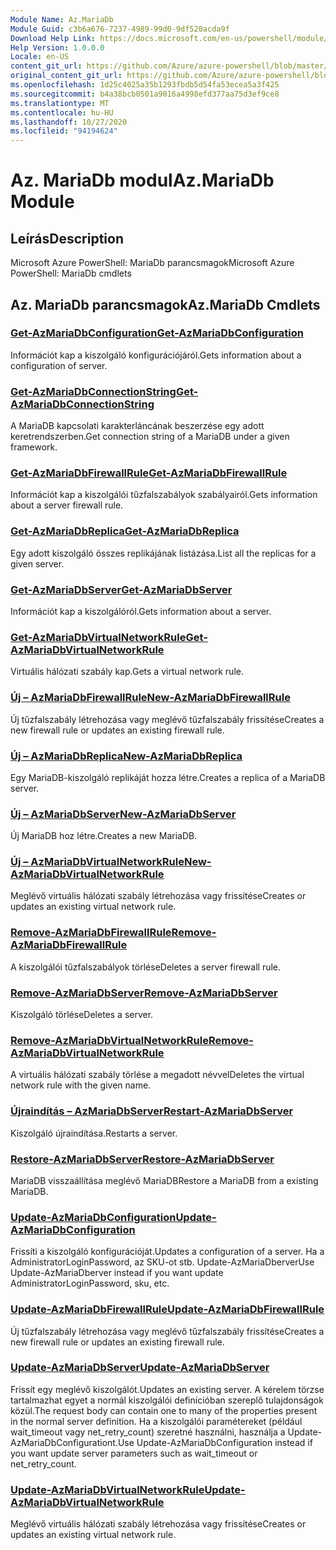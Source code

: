 ```yaml
---
Module Name: Az.MariaDb
Module Guid: c3b6a676-7237-4989-99d0-9df520acda9f
Download Help Link: https://docs.microsoft.com/en-us/powershell/module/az.mariadb
Help Version: 1.0.0.0
Locale: en-US
content_git_url: https://github.com/Azure/azure-powershell/blob/master/src/MariaDb/help/Az.MariaDb.md
original_content_git_url: https://github.com/Azure/azure-powershell/blob/master/src/MariaDb/help/Az.MariaDb.md
ms.openlocfilehash: 1d25c4025a35b1293fbdb5d54fa53ecea5a3f425
ms.sourcegitcommit: b4a38bcb0501a9016a4998efd377aa75d3ef9ce8
ms.translationtype: MT
ms.contentlocale: hu-HU
ms.lasthandoff: 10/27/2020
ms.locfileid: "94194624"
---
```

# <span data-ttu-id="a0694-101">Az. MariaDb modul</span><span class="sxs-lookup"><span data-stu-id="a0694-101">Az.MariaDb Module</span></span>
## <span data-ttu-id="a0694-102">Leírás</span><span class="sxs-lookup"><span data-stu-id="a0694-102">Description</span></span>
<span data-ttu-id="a0694-103">Microsoft Azure PowerShell: MariaDb parancsmagok</span><span class="sxs-lookup"><span data-stu-id="a0694-103">Microsoft Azure PowerShell: MariaDb cmdlets</span></span>

## <span data-ttu-id="a0694-104">Az. MariaDb parancsmagok</span><span class="sxs-lookup"><span data-stu-id="a0694-104">Az.MariaDb Cmdlets</span></span>
### [<span data-ttu-id="a0694-105">Get-AzMariaDbConfiguration</span><span class="sxs-lookup"><span data-stu-id="a0694-105">Get-AzMariaDbConfiguration</span></span>](Get-AzMariaDbConfiguration.md)
<span data-ttu-id="a0694-106">Információt kap a kiszolgáló konfigurációjáról.</span><span class="sxs-lookup"><span data-stu-id="a0694-106">Gets information about a configuration of server.</span></span>

### [<span data-ttu-id="a0694-107">Get-AzMariaDbConnectionString</span><span class="sxs-lookup"><span data-stu-id="a0694-107">Get-AzMariaDbConnectionString</span></span>](Get-AzMariaDbConnectionString.md)
<span data-ttu-id="a0694-108">A MariaDB kapcsolati karakterláncának beszerzése egy adott keretrendszerben.</span><span class="sxs-lookup"><span data-stu-id="a0694-108">Get connection string of a MariaDB under a given framework.</span></span>

### [<span data-ttu-id="a0694-109">Get-AzMariaDbFirewallRule</span><span class="sxs-lookup"><span data-stu-id="a0694-109">Get-AzMariaDbFirewallRule</span></span>](Get-AzMariaDbFirewallRule.md)
<span data-ttu-id="a0694-110">Információt kap a kiszolgálói tűzfalszabályok szabályairól.</span><span class="sxs-lookup"><span data-stu-id="a0694-110">Gets information about a server firewall rule.</span></span>

### [<span data-ttu-id="a0694-111">Get-AzMariaDbReplica</span><span class="sxs-lookup"><span data-stu-id="a0694-111">Get-AzMariaDbReplica</span></span>](Get-AzMariaDbReplica.md)
<span data-ttu-id="a0694-112">Egy adott kiszolgáló összes replikájának listázása.</span><span class="sxs-lookup"><span data-stu-id="a0694-112">List all the replicas for a given server.</span></span>

### [<span data-ttu-id="a0694-113">Get-AzMariaDbServer</span><span class="sxs-lookup"><span data-stu-id="a0694-113">Get-AzMariaDbServer</span></span>](Get-AzMariaDbServer.md)
<span data-ttu-id="a0694-114">Információt kap a kiszolgálóról.</span><span class="sxs-lookup"><span data-stu-id="a0694-114">Gets information about a server.</span></span>

### [<span data-ttu-id="a0694-115">Get-AzMariaDbVirtualNetworkRule</span><span class="sxs-lookup"><span data-stu-id="a0694-115">Get-AzMariaDbVirtualNetworkRule</span></span>](Get-AzMariaDbVirtualNetworkRule.md)
<span data-ttu-id="a0694-116">Virtuális hálózati szabály kap.</span><span class="sxs-lookup"><span data-stu-id="a0694-116">Gets a virtual network rule.</span></span>

### [<span data-ttu-id="a0694-117">Új – AzMariaDbFirewallRule</span><span class="sxs-lookup"><span data-stu-id="a0694-117">New-AzMariaDbFirewallRule</span></span>](New-AzMariaDbFirewallRule.md)
<span data-ttu-id="a0694-118">Új tűzfalszabály létrehozása vagy meglévő tűzfalszabály frissítése</span><span class="sxs-lookup"><span data-stu-id="a0694-118">Creates a new firewall rule or updates an existing firewall rule.</span></span>

### [<span data-ttu-id="a0694-119">Új – AzMariaDbReplica</span><span class="sxs-lookup"><span data-stu-id="a0694-119">New-AzMariaDbReplica</span></span>](New-AzMariaDbReplica.md)
<span data-ttu-id="a0694-120">Egy MariaDB-kiszolgáló replikáját hozza létre.</span><span class="sxs-lookup"><span data-stu-id="a0694-120">Creates a replica of a MariaDB server.</span></span>

### [<span data-ttu-id="a0694-121">Új – AzMariaDbServer</span><span class="sxs-lookup"><span data-stu-id="a0694-121">New-AzMariaDbServer</span></span>](New-AzMariaDbServer.md)
<span data-ttu-id="a0694-122">Új MariaDB hoz létre.</span><span class="sxs-lookup"><span data-stu-id="a0694-122">Creates a new MariaDB.</span></span>

### [<span data-ttu-id="a0694-123">Új – AzMariaDbVirtualNetworkRule</span><span class="sxs-lookup"><span data-stu-id="a0694-123">New-AzMariaDbVirtualNetworkRule</span></span>](New-AzMariaDbVirtualNetworkRule.md)
<span data-ttu-id="a0694-124">Meglévő virtuális hálózati szabály létrehozása vagy frissítése</span><span class="sxs-lookup"><span data-stu-id="a0694-124">Creates or updates an existing virtual network rule.</span></span>

### [<span data-ttu-id="a0694-125">Remove-AzMariaDbFirewallRule</span><span class="sxs-lookup"><span data-stu-id="a0694-125">Remove-AzMariaDbFirewallRule</span></span>](Remove-AzMariaDbFirewallRule.md)
<span data-ttu-id="a0694-126">A kiszolgálói tűzfalszabályok törlése</span><span class="sxs-lookup"><span data-stu-id="a0694-126">Deletes a server firewall rule.</span></span>

### [<span data-ttu-id="a0694-127">Remove-AzMariaDbServer</span><span class="sxs-lookup"><span data-stu-id="a0694-127">Remove-AzMariaDbServer</span></span>](Remove-AzMariaDbServer.md)
<span data-ttu-id="a0694-128">Kiszolgáló törlése</span><span class="sxs-lookup"><span data-stu-id="a0694-128">Deletes a server.</span></span>

### [<span data-ttu-id="a0694-129">Remove-AzMariaDbVirtualNetworkRule</span><span class="sxs-lookup"><span data-stu-id="a0694-129">Remove-AzMariaDbVirtualNetworkRule</span></span>](Remove-AzMariaDbVirtualNetworkRule.md)
<span data-ttu-id="a0694-130">A virtuális hálózati szabály törlése a megadott névvel</span><span class="sxs-lookup"><span data-stu-id="a0694-130">Deletes the virtual network rule with the given name.</span></span>

### [<span data-ttu-id="a0694-131">Újraindítás – AzMariaDbServer</span><span class="sxs-lookup"><span data-stu-id="a0694-131">Restart-AzMariaDbServer</span></span>](Restart-AzMariaDbServer.md)
<span data-ttu-id="a0694-132">Kiszolgáló újraindítása.</span><span class="sxs-lookup"><span data-stu-id="a0694-132">Restarts a server.</span></span>

### [<span data-ttu-id="a0694-133">Restore-AzMariaDbServer</span><span class="sxs-lookup"><span data-stu-id="a0694-133">Restore-AzMariaDbServer</span></span>](Restore-AzMariaDbServer.md)
<span data-ttu-id="a0694-134">MariaDB visszaállítása meglévő MariaDB</span><span class="sxs-lookup"><span data-stu-id="a0694-134">Restore a MariaDB from a existing MariaDB.</span></span>

### [<span data-ttu-id="a0694-135">Update-AzMariaDbConfiguration</span><span class="sxs-lookup"><span data-stu-id="a0694-135">Update-AzMariaDbConfiguration</span></span>](Update-AzMariaDbConfiguration.md)
<span data-ttu-id="a0694-136">Frissíti a kiszolgáló konfigurációját.</span><span class="sxs-lookup"><span data-stu-id="a0694-136">Updates a configuration of a server.</span></span>
<span data-ttu-id="a0694-137">Ha a AdministratorLoginPassword, az SKU-ot stb. Update-AzMariaDberver</span><span class="sxs-lookup"><span data-stu-id="a0694-137">Use Update-AzMariaDberver instead if you want update AdministratorLoginPassword, sku, etc.</span></span>

### [<span data-ttu-id="a0694-138">Update-AzMariaDbFirewallRule</span><span class="sxs-lookup"><span data-stu-id="a0694-138">Update-AzMariaDbFirewallRule</span></span>](Update-AzMariaDbFirewallRule.md)
<span data-ttu-id="a0694-139">Új tűzfalszabály létrehozása vagy meglévő tűzfalszabály frissítése</span><span class="sxs-lookup"><span data-stu-id="a0694-139">Creates a new firewall rule or updates an existing firewall rule.</span></span>

### [<span data-ttu-id="a0694-140">Update-AzMariaDbServer</span><span class="sxs-lookup"><span data-stu-id="a0694-140">Update-AzMariaDbServer</span></span>](Update-AzMariaDbServer.md)
<span data-ttu-id="a0694-141">Frissít egy meglévő kiszolgálót.</span><span class="sxs-lookup"><span data-stu-id="a0694-141">Updates an existing server.</span></span>
<span data-ttu-id="a0694-142">A kérelem törzse tartalmazhat egyet a normál kiszolgálói definícióban szereplő tulajdonságok közül.</span><span class="sxs-lookup"><span data-stu-id="a0694-142">The request body can contain one to many of the properties present in the normal server definition.</span></span>
<span data-ttu-id="a0694-143">Ha a kiszolgálói paramétereket (például wait_timeout vagy net_retry_count) szeretné használni, használja a Update-AzMariaDbConfigurationt.</span><span class="sxs-lookup"><span data-stu-id="a0694-143">Use Update-AzMariaDbConfiguration instead if you want update server parameters such as wait_timeout or net_retry_count.</span></span>

### [<span data-ttu-id="a0694-144">Update-AzMariaDbVirtualNetworkRule</span><span class="sxs-lookup"><span data-stu-id="a0694-144">Update-AzMariaDbVirtualNetworkRule</span></span>](Update-AzMariaDbVirtualNetworkRule.md)
<span data-ttu-id="a0694-145">Meglévő virtuális hálózati szabály létrehozása vagy frissítése</span><span class="sxs-lookup"><span data-stu-id="a0694-145">Creates or updates an existing virtual network rule.</span></span>

